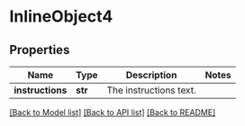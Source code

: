 # InlineObject4

## Properties
Name | Type | Description | Notes
------------ | ------------- | ------------- | -------------
**instructions** | **str** | The instructions text. | 

[[Back to Model list]](../README.md#documentation-for-models) [[Back to API list]](../README.md#documentation-for-api-endpoints) [[Back to README]](../README.md)


